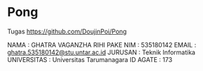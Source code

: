 # Pong
Tugas
https://github.com/DoujinPoi/Pong

NAMA : GHATRA VAGANZHA RIHI PAKE
NIM : 535180142
EMAIL : ghatra.535180142@stu.untar.ac.id
JURUSAN : Teknik Informatika
UNIVERSITAS : Universitas Tarumanagara
ID AGATE : 173
